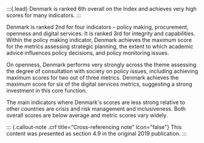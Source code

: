 :::{.lead}
Denmark is ranked 6th overall on the Index and achieves very high scores for
many indicators.
:::

Denmark is ranked 2nd for four indicators – policy making, procurement,
openness and digital services. It is ranked 3rd for integrity and capabilities.
Within the policy making indicator, Denmark achieves the maximum score for the
metrics assessing strategic planning, the extent to which academic advice
influences policy decisions, and policy monitoring issues.

On openness, Denmark performs very strongly across the theme assessing the
degree of consultation with society on policy issues, including achieving
maximum scores for two out of three metrics. Denmark achieves the maximum score
for six of the digital services metrics, suggesting a strong investment in this
core function.

The main indicators where Denmark's scores are less strong relative to other
countries are crisis and risk management and inclusiveness. Both overall scores
are below average and metric scores vary widely.

::: {.callout-note .crf title="Cross-referencing note" icon="false"}
This content was presented as section 4.9 in the original 2019 publication.
:::
